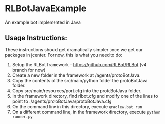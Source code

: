 # RLBotJavaExample
An example bot implemented in Java

## Usage Instructions:

These instructions should get dramatically simpler once we get our packages in jcenter.
For now, this is what you need to do:

1. Setup the RLBot framework - https://github.com/RLBot/RLBot (v4 branch for now)
2. Create a new folder in the framework at /agents/protoBotJava.
3. Copy the contents of the src/main/python folder the protoBotJava folder.
4. Copy src/main/resources/port.cfg into the protoBotJava folder.
5. In the framework directory, find rlbot.cfg and modify one of the lines to point to ./agents/protoBotJava/protoBotJava.cfg
6. On the command line in this directory, execute `gradlew.bat run`
7. On a different command line, in the framework directory, execute `python runner.py`
